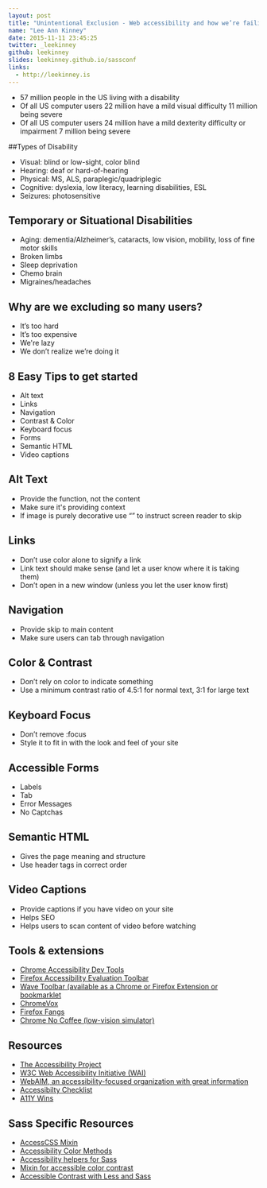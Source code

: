 ```yaml
---
layout: post
title: "Unintentional Exclusion - Web accessibility and how we’re failing our users"
name: "Lee Ann Kinney"
date: 2015-11-11 23:45:25
twitter: _leekinney
github: leekinney
slides: leekinney.github.io/sassconf
links:
  - http://leekinney.is
---
```



* 57 million people in the US living with a disability
* Of all US computer users 22 million have a mild visual difficulty 11 million being severe
* Of all US computer users 24 million have a mild dexterity difficulty or impairment 7 million being severe


##Types of Disability

* Visual: blind or low-sight, color blind
* Hearing: deaf or hard-of-hearing
* Physical: MS, ALS, paraplegic/quadriplegic
* Cognitive: dyslexia, low literacy, learning disabilities, ESL
* Seizures: photosensitive

## Temporary or Situational Disabilities

* Aging: dementia/Alzheimer’s, cataracts, low vision, mobility, loss of fine motor skills
* Broken limbs
* Sleep deprivation
* Chemo brain
* Migraines/headaches

## Why are we excluding so many users?

* It’s too hard
* It’s too expensive
* We're lazy
* We don’t realize we’re doing it

## 8 Easy Tips to get started
* Alt text
* Links
* Navigation
* Contrast & Color
* Keyboard focus
* Forms
* Semantic HTML
* Video captions

## Alt Text
* Provide the function, not the content
* Make sure it's providing context
* If image is purely decorative use “” to instruct screen reader to skip

## Links
* Don’t use color alone to signify a link
* Link text should make sense (and let a user know where it is taking them)
* Don’t open in a new window (unless you let the user know first)

## Navigation
* Provide skip to main content
* Make sure users can tab through navigation

## Color & Contrast
* Don’t rely on color to indicate something
* Use a minimum contrast ratio of 4.5:1 for normal text, 3:1 for large text

## Keyboard Focus
* Don’t remove :focus
* Style it to fit in with the look and feel of your site

## Accessible Forms
* Labels
* Tab
* Error Messages
* No Captchas

## Semantic HTML
* Gives the page meaning and structure
* Use header tags in correct order

## Video Captions
* Provide captions if you have video on your site
* Helps SEO
* Helps users to scan content of video before watching

## Tools & extensions
* [Chrome Accessibility Dev Tools](https://chrome.google.com/webstore/detail/accessibility-developer-t/fpkknkljclfencbdbgkenhalefipecmb?hl=en)
* [Firefox Accessibility Evaluation Toolbar](https://addons.mozilla.org/en-US/firefox/addon/accessibility-evaluation-toolb/)
* [Wave Toolbar (available as a Chrome or Firefox Extension or bookmarklet](http://wave.webaim.org/toolbar/)
* [ChromeVox](https://chrome.google.com/webstore/detail/chromevox/kgejglhpjiefppelpmljglcjbhoiplfn?hl=en)
* [Firefox Fangs](https://addons.mozilla.org/en-US/firefox/addon/fangs-screen-reader-emulator/?src=search)
* [Chrome No Coffee (low-vision simulator)](https://chrome.google.com/webstore/detail/nocoffee/jjeeggmbnhckmgdhmgdckeigabjfbddl?hl=en&gl=US)

## Resources
* [The Accessibility Project](http://a11yproject.com/)
* [W3C Web Accessibility Initiative (WAI)](http://www.w3.org/WAI/)
* [WebAIM, an accessibility-focused organization with great information](http://webaim.org/)
* [Accessibilty Checklist](http://design4access.nomensa.com/checklist.html)
* [A11Y Wins](http://a11ywins.tumblr.com/)

## Sass Specific Resources
* [AccessCSS Mixin](https://github.com/LukyVj/accecss)
* [Accessibility Color Methods](https://gist.github.com/haschek/1059983)
* [Accessibility helpers for Sass](https://github.com/at-import/sass-a11y)
* [Mixin for accessible color contrast](http://codepen.io/davidhalford/pen/wlDxL)
* [Accessible Contrast with Less and Sass](http://madebymike.com.au/writing/accessible-contrast-with-less-and-sass/)
